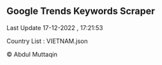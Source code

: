 

## Google Trends Keywords Scraper 
 
Last Update 17-12-2022 , 17:21:53

Country List :
VIETNAM.json



© Abdul Muttaqin 
